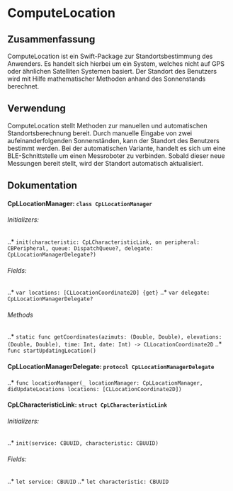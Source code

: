 # ComputeLocation

Zusammenfassung
----------------------

ComputeLocation ist ein Swift-Package zur Standortsbestimmung des Anwenders. Es handelt sich hierbei um ein System, welches nicht auf GPS oder ähnlichen Satelliten Systemen basiert.
Der Standort des Benutzers wird mit Hilfe mathematischer Methoden anhand des Sonnenstands berechnet.

Verwendung
--------------

ComputeLocation stellt Methoden zur manuellen und automatischen Standortsberechnung bereit. Durch manuelle Eingabe von zwei aufeinanderfolgenden Sonnenständen, kann der Standort des Benutzers bestimmt werden. Bei der automatischen Variante, handelt es sich um eine BLE-Schnittstelle um einen Messroboter zu verbinden. Sobald dieser neue Messungen bereit stellt, wird der Standort automatisch aktualisiert.

Dokumentation
-----------------
#### CpLLocationManager: `class CpLLocationManager`

###### Initializers:

..* `init(characteristic: CpLCharacteristicLink, on peripheral: CBPeripheral, queue: DispatchQueue?, delegate: CpLLocationManagerDelegate?)`

###### Fields:

..* `var locations: [CLLocationCoordinate2D] {get}`
..*  `var delegate: CpLLocationManagerDelegate?`

###### Methods

..* `static func getCoordinates(azimuts: (Double, Double), elevations: (Double, Double), time: Int, date: Int) -> CLLocationCoordinate2D`
..* `func startUpdatingLocation()`

#### CpLLocationManagerDelegate: `protocol CpLLocationManagerDelegate`

..* `func locationManager(_ locationManager: CpLLocationManager, didUpdateLocations locations: [CLLocationCoordinate2D])`

#### CpLCharacteristicLink: `struct CpLCharacteristicLink`

###### Initializers:

..* `init(service: CBUUID, characteristic: CBUUID)`

###### Fields:

..* `let service: CBUUID`
..* `let characteristic: CBUUID`
